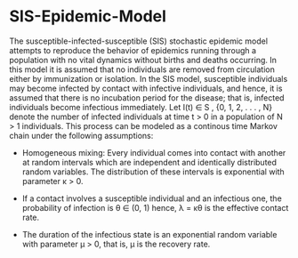 # SIS-Epidemic-Model

The susceptible-infected-susceptible (SIS) stochastic epidemic model attempts to reproduce
the behavior of epidemics running through a population with no vital dynamics without births
and deaths occurring. In this model it is assumed that no individuals are removed from circulation either by immunization or isolation. In the SIS model, susceptible individuals may
become infected by contact with infective individuals, and hence, it is assumed that there is no
incubation period for the disease; that is, infected individuals become infectious immediately.
Let I(t) ∈ S , {0, 1, 2, . . . , N} denote the number of infected individuals at time t > 0 in
a population of N > 1 individuals. This process can be modeled as a continous time Markov
chain under the following assumptions:

- Homogeneous mixing: Every individual comes into contact with another at random intervals which are independent and identically distributed random variables. The distribution
of these intervals is exponential with parameter κ > 0.

- If a contact involves a susceptible individual and an infectious one, the probability of
infection is θ ∈ (0, 1) hence, λ = κθ is the effective contact rate.

- The duration of the infectious state is an exponential random variable with parameter
µ > 0, that is, µ is the recovery rate.

